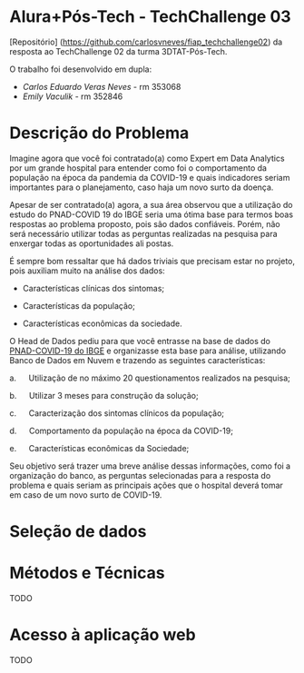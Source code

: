 # Alura+Pós-Tech - TechChallenge 03

[Repositório] (https://github.com/carlosvneves/fiap_techchallenge02) da resposta ao TechChallenge 02 da turma 3DTAT-Pós-Tech.

O trabalho foi desenvolvido em dupla:

- *Carlos Eduardo Veras Neves* - rm 353068
- *Emily Vaculik* - rm 352846

# Descrição do Problema

<div>
        <p>
          Imagine agora que você foi contratado(a) como Expert em Data Analytics por um grande hospital para entender como foi o comportamento da população na época da pandemia da COVID-19 e quais indicadores seriam importantes para o planejamento, caso haja um novo surto da doença.
        </p>
        <p>
          Apesar de ser contratado(a) agora, a sua área observou que a utilização do estudo do PNAD-COVID 19 do IBGE seria uma ótima base para termos boas respostas ao problema proposto, pois são dados confiáveis. Porém, não será necessário utilizar todas as perguntas realizadas na pesquisa para enxergar todas as oportunidades ali postas.
        </p>
        <p>
          É sempre bom ressaltar que há dados triviais que precisam estar no projeto, pois auxiliam muito na análise dos dados:
        </p>
        <ul>
          <li>
            <p>Características clínicas dos sintomas;</p>
          </li>
          <li>
            <p>Características da população;</p>
          </li>
          <li>
            <p>Características econômicas da sociedade.</p>
          </li>
        </ul>
        <p>
          O Head de Dados pediu para que você entrasse na base de dados do <a href="https://covid19.ibge.gov.br/pnad-covid/" rel="noopener" target="_blank">PNAD-COVID-19 do IBGE</a> e organizasse esta base para análise, utilizando Banco de Dados em Nuvem e trazendo as seguintes características:
        </p>
        <p>
          <span class="pos-color-magenta">a.</span>     Utilização de no máximo 20 questionamentos realizados na pesquisa;
        </p>
        <p>
          <span class="pos-color-magenta">b.</span>   Utilizar 3 meses para construção da solução;
        </p>
        <p>
          <span class="pos-color-magenta">c.</span>    Caracterização dos sintomas clínicos da população;
        </p>
        <p>
          <span class="pos-color-magenta">d.</span>    Comportamento da população na época da COVID-19;
        </p>
        <p>
          <span class="pos-color-magenta">e.</span>    Características econômicas da Sociedade;
        </p>
        <p>
          Seu objetivo será trazer uma breve análise dessas informações, como foi a organização do banco, as perguntas selecionadas para a resposta do problema e quais seriam as principais ações que o hospital deverá tomar em caso de um novo surto de COVID-19.
        </p>       
</div>

# Seleção de dados


# Métodos e Técnicas

TODO

# Acesso à aplicação web

TODO
